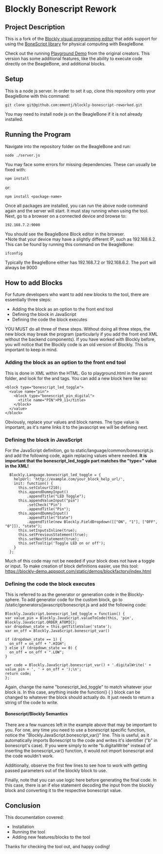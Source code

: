 Blockly Bonescript Rework
==================
## Project Description

This is a fork of the [Blockly visual programming editor](https://code.google.com/p/blockly) that adds support for using the [BoneScript library](http://beagleboard.org/bonescript) for physical computing with BeagleBone.

Check out the running [Playground Demo](http://jadonk.github.io/blockly-bonescript/static/tests/playground.html) from the original creators.
This version has some additional features, like the ability to execute code directly on the BeagleBone, and additional blocks.

## Setup
This is a node js server.  In order to set it up, clone this repository onto your BeagleBone with this command:

  ```
  git clone git@github.com:emontj/blockly-bonescript-reworked.git
  ```


You may need to install node js on the BeagleBone if it is not already installed.

## Running the Program
Navigate into the repository folder on the BeagleBone and run:
  
  ```
  node ./server.js
  ```

You may face some errors for missing dependencies.  These can usually be fixed with:
  
  ```
  npm install
  ```
  
or:

  ```
  npm install <package-name>
  ```

Once all packages are installed, you can run the above node command again and the server will start.  It must stay running when using the tool.
Next, go to a browser on a connected device and browse to:
  
  ```
  192.168.7.2:9000
  ```
  
You should see the BeagleBone Block editor in the browser.  
*Note that your device may have a slightly different IP, such as 192.168.6.2.  This can be found by running this command on the BeagleBone:
  
  ```
  ifconfig
  ```
  
 Typically the BeagleBone either has 192.168.7.2 or 192.168.6.2.  The port will always be 9000
  
## How to add Blocks
For future developers who want to add new blocks to the tool, there are essentially three steps:
- Adding the block as an option to the front end tool
- Defining the block in JavaScript
- Defining the code the block executes

YOU MUST do all three of these steps.  Without doing all three steps, the new block may break the program (particularly if you add the front end XML without the backend components).
If you have worked with Blockly before, you will notice that the Blockly code is an old version of Blockly.  This is important to keep in mind.


### Adding the block as an option to the front end tool
This is done in XML within the HTML.  Go to playground.html in the parent folder, and look for the <category> and <block> tags.
You can add a new block here like so:
  ```
  <block type="bonescript_led_toggle">
    <value name="pin">
      <block type="bonescript_pin_digital">
        <title name="PIN">P9_11</title>
      </block>
    </value>
  </block>
  ```
  
Obviously, replace your values and block names.  The type value is important, as it's name links it to the javascript we will be defining next.

### Defining the block in JavaScript
For the JavaScript definition, go to static/language/common/bonescript.js and add the following code, again replacing values where needed.  **It is important that the bonescript_led_toggle part matches the "type=" value in the XML!**
  
```
  Blockly.Language.bonescript_led_toggle = {
    helpUrl: 'http://example.com/your_block_help_url/',
    init: function() {
      this.setColour(210);
      this.appendDummyInput()
          .appendTitle("LED Toggle");
      this.appendValueInput("pin")
          .setCheck("Pin")
          .appendTitle("Pin");
      this.appendDummyInput()
          .appendTitle("State")
          .appendTitle(new Blockly.FieldDropdown([["ON", "1"], ["OFF", "0"]]), "state");
      this.setInputsInline(true);
      this.setPreviousStatement(true);
      this.setNextStatement(true);
      this.setTooltip('Toggle LED on or off');
    }
  };
```

Much of this code may not be needed if your block does not have a toggle or input.  To make creation of block definitions easier, use this tool: https://blockly-demo.appspot.com/static/demos/blockfactory/index.html
  
### Defining the code the block executes
This is referred to as the generator or generation code in the Blockly-sphere.  To add generator code for the custom block, go to /static/generators/javascript/bonescript.js and add the following code:
  
  ```
  Blockly.JavaScript.bonescript_led_toggle = function() {
  var value_pin = Blockly.JavaScript.valueToCode(this, 'pin', Blockly.JavaScript.ORDER_ATOMIC);
  var dropdown_state = this.getTitleValue('state');
  var on_off = Blockly.JavaScript.bonescript_var()

  if (dropdown_state == 1) {
    on_off = on_off + ".HIGH";
  } else if (dropdown_state == 0) {
    on_off = on_off + ".LOW";
  }

  var code = Blockly.JavaScript.bonescript_var() + '.digitalWrite(' + value_pin + ', ' + on_off + ');\n';
  return code;
  };
  ```
  
Again, change the name "bonescript_led_toggle" to match whatever your block is.  In this case, anything inside the function() { } block can be changed to whatever the block should actually do.  It just needs to return a string of the code to write.

#### Bonescript/Blockly Semantics
There are a few nuances left in the example above that may be important to you.  For one, any time you need to use a bonescript specific function, notice the "Blockly.JavaScript.bonescript_var()" line.  This is useful, as it automatically imports Bonescript to the code and writes it's identifier ("b" in bonescript's case).  If you were simply to write "b.digitalWrite" instead of inserting the bonescript_var() function, it would not import bonescript and the code wouldn't work.

Additionally, observe the first few lines to see how to work with getting passed parameters out of the blockly block to use.
  
Finally, note that you can use logic here before generating the final code.  In this case, there is an if else statement decoding the input from the blockly block and converting it to the respective bonescript value.
  
## Conclusion
This documentation covered:
  - Installation
  - Running the tool
  - Adding new features/blocks to the tool

Thanks for checking the tool out, and happy coding!

